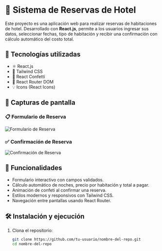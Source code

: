 # 🏨 Sistema de Reservas de Hotel

Este proyecto es una aplicación web para realizar reservas de habitaciones de hotel. Desarrollado con **React.js**, permite a los usuarios ingresar sus datos, seleccionar fechas, tipo de habitación y recibir una confirmación con cálculo automático del costo total.

## 🚀 Tecnologías utilizadas

- ⚛️ React.js
- 🎨 Tailwind CSS
- 🎉 React Confetti
- 🔄 React Router DOM
- 💡 Icons (React Icons)

## 📸 Capturas de pantalla

### 📋 Formulario de Reserva
![Formulario de Reserva](./public/img/captura-formulario.png)

### ✅ Confirmación de Reserva
![Confirmación de Reserva](./public/img/captura-confirmacion.png)

## 🔧 Funcionalidades

- Formulario interactivo con campos validados.
- Cálculo automático de noches, precio por habitación y total a pagar.
- Animación de confeti al confirmar una reserva.
- Estilos modernos y responsivos con Tailwind CSS.
- Navegación entre pantallas usando React Router.

## 🛠 Instalación y ejecución

1. Clona el repositorio:
   ```bash
   git clone https://github.com/tu-usuario/nombre-del-repo.git
   cd nombre-del-repo
